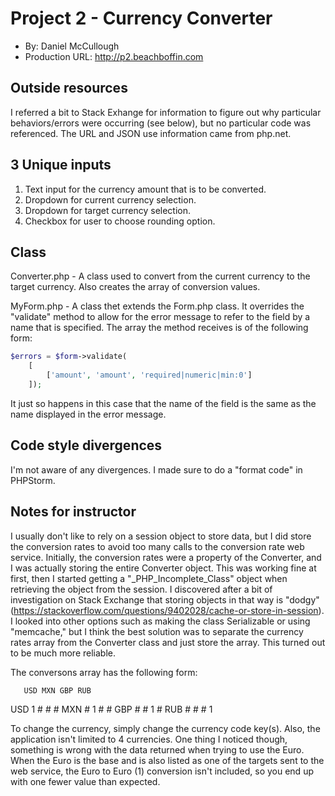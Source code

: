# Project 2 - Currency Converter
+ By: Daniel McCullough
+ Production URL: <http://p2.beachboffin.com>

## Outside resources
I referred a bit to Stack Exhange for information to figure out why particular behaviors/errors were occurring (see below), but no particular code was referenced.  The URL and JSON use information came from php.net.

## 3 Unique inputs

1. Text input for the currency amount that is to be converted.
2. Dropdown for current currency selection.
3. Dropdown for target currency selection.
4. Checkbox for user to choose rounding option.

## Class
Converter.php - A class used to convert from the current currency to the target currency.  Also creates the array of conversion values.

MyForm.php - A class thet extends the Form.php class.  It overrides the "validate" method to allow for the error message to refer to the field by a name that is specified.  The array the method receives is of the following form:
```php
$errors = $form->validate(
    [
        ['amount', 'amount', 'required|numeric|min:0']
    ]);
```
It just so happens in this case that the name of the field is the same as the name displayed in the error message.

## Code style divergences
I'm not aware of any divergences.  I made sure to do a "format code" in PHPStorm.

## Notes for instructor
I usually don't like to rely on a session object to store data, but I did store the conversion rates to avoid too many calls to the conversion rate web service.  Initially, the conversion rates were a property of the Converter, and I was actually storing the entire Converter object.  This was working fine at first, then I started getting a "_PHP_Incomplete_Class" object when retrieving the object from the session.  I discovered after a bit of investigation on Stack Exchange that storing objects in that way is "dodgy" (https://stackoverflow.com/questions/9402028/cache-or-store-in-session). I looked into other options such as making the class Serializable or using "memcache," but I think the best solution was to separate the currency rates array from the Converter class and just store the array.  This turned out to be much more reliable.   

The conversons array has the following form:

       USD MXN GBP RUB
USD     1   #   #   #
MXN     #   1   #   #
GBP     #   #   1   #
RUB     #   #   #   1

To change the currency, simply change the currency code key(s).  Also, the application isn't limited to 4 currencies.  One thing I noticed though, something is wrong with the data returned when trying to use the Euro.  When the Euro is the base and is also listed as one of the targets sent to the web service, the Euro to Euro (1) conversion isn't included, so you end up with one fewer value than expected.
